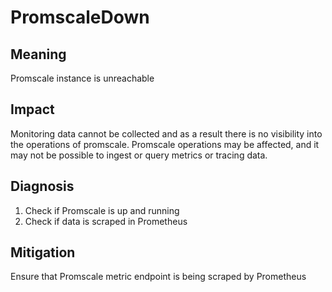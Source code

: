 # PromscaleDown
## Meaning
Promscale instance is unreachable

## Impact
Monitoring data cannot be collected and as a result there is no visibility into the operations of promscale.
Promscale operations may be affected, and it may not be possible to ingest or query metrics or tracing data.

## Diagnosis
1. Check if Promscale is up and running
2. Check if data is scraped in Prometheus

## Mitigation
Ensure that Promscale metric endpoint is being scraped by Prometheus
